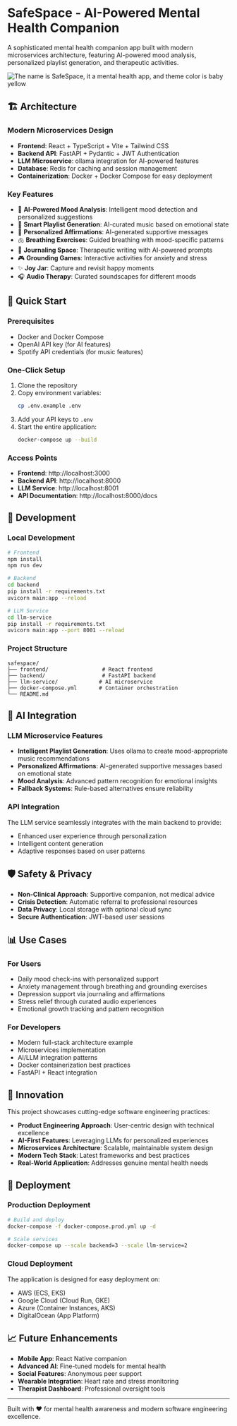 # SafeSpace - AI-Powered Mental Health Companion

A sophisticated mental health companion app built with modern microservices architecture, featuring AI-powered mood analysis, personalized playlist generation, and therapeutic activities.

![The name is SafeSpace, it a mental health app, and theme color is baby yellow](https://github.com/user-attachments/assets/8bcfd4e9-106b-400a-b7ef-24a3e3349224)

## 🏗️ Architecture

### Modern Microservices Design
- **Frontend**: React + TypeScript + Vite + Tailwind CSS
- **Backend API**: FastAPI + Pydantic + JWT Authentication
- **LLM Microservice**: ollama integration for AI-powered features
- **Database**: Redis for caching and session management
- **Containerization**: Docker + Docker Compose for easy deployment

### Key Features
- 🧠 **AI-Powered Mood Analysis**: Intelligent mood detection and personalized suggestions
- 🎵 **Smart Playlist Generation**: AI-curated music based on emotional state
- 💭 **Personalized Affirmations**: AI-generated supportive messages
- 🫁 **Breathing Exercises**: Guided breathing with mood-specific patterns
- 📝 **Journaling Space**: Therapeutic writing with AI-powered prompts
- 🎮 **Grounding Games**: Interactive activities for anxiety and stress
- ✨ **Joy Jar**: Capture and revisit happy moments
- 🎧 **Audio Therapy**: Curated soundscapes for different moods

## 🚀 Quick Start

### Prerequisites
- Docker and Docker Compose
- OpenAI API key (for AI features)
- Spotify API credentials (for music features)

### One-Click Setup
1. Clone the repository
2. Copy environment variables:
   ```bash
   cp .env.example .env
   ```
3. Add your API keys to `.env`
4. Start the entire application:
   ```bash
   docker-compose up --build
   ```

### Access Points
- **Frontend**: http://localhost:3000
- **Backend API**: http://localhost:8000
- **LLM Service**: http://localhost:8001
- **API Documentation**: http://localhost:8000/docs

## 🔧 Development

### Local Development
```bash
# Frontend
npm install
npm run dev

# Backend
cd backend
pip install -r requirements.txt
uvicorn main:app --reload

# LLM Service
cd llm-service
pip install -r requirements.txt
uvicorn main:app --port 8001 --reload
```

### Project Structure
```
safespace/
├── frontend/                 # React frontend
├── backend/                  # FastAPI backend
├── llm-service/             # AI microservice
├── docker-compose.yml       # Container orchestration
└── README.md
```

## 🤖 AI Integration

### LLM Microservice Features
- **Intelligent Playlist Generation**: Uses ollama to create mood-appropriate music recommendations
- **Personalized Affirmations**: AI-generated supportive messages based on emotional state
- **Mood Analysis**: Advanced pattern recognition for emotional insights
- **Fallback Systems**: Rule-based alternatives ensure reliability

### API Integration
The LLM service seamlessly integrates with the main backend to provide:
- Enhanced user experience through personalization
- Intelligent content generation
- Adaptive responses based on user patterns

## 🛡️ Safety & Privacy

- **Non-Clinical Approach**: Supportive companion, not medical advice
- **Crisis Detection**: Automatic referral to professional resources
- **Data Privacy**: Local storage with optional cloud sync
- **Secure Authentication**: JWT-based user sessions

## 📊 Use Cases

### For Users
- Daily mood check-ins with personalized support
- Anxiety management through breathing and grounding exercises
- Depression support via journaling and affirmations
- Stress relief through curated audio experiences
- Emotional growth tracking and pattern recognition

### For Developers
- Modern full-stack architecture example
- Microservices implementation
- AI/LLM integration patterns
- Docker containerization best practices
- FastAPI + React integration

## 🌟 Innovation

This project showcases cutting-edge software engineering practices:
- **Product Engineering Approach**: User-centric design with technical excellence
- **AI-First Features**: Leveraging LLMs for personalized experiences
- **Microservices Architecture**: Scalable, maintainable system design
- **Modern Tech Stack**: Latest frameworks and best practices
- **Real-World Application**: Addresses genuine mental health needs

## 🚀 Deployment

### Production Deployment
```bash
# Build and deploy
docker-compose -f docker-compose.prod.yml up -d

# Scale services
docker-compose up --scale backend=3 --scale llm-service=2
```

### Cloud Deployment
The application is designed for easy deployment on:
- AWS (ECS, EKS)
- Google Cloud (Cloud Run, GKE)
- Azure (Container Instances, AKS)
- DigitalOcean (App Platform)

## 📈 Future Enhancements

- **Mobile App**: React Native companion
- **Advanced AI**: Fine-tuned models for mental health
- **Social Features**: Anonymous peer support
- **Wearable Integration**: Heart rate and stress monitoring
- **Therapist Dashboard**: Professional oversight tools

---

Built with ❤️ for mental health awareness and modern software engineering excellence.
